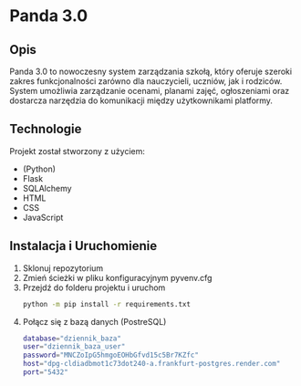 # Panda 3.0

## Opis
Panda 3.0 to nowoczesny system zarządzania szkołą, który oferuje szeroki zakres funkcjonalności zarówno dla nauczycieli, 
uczniów, jak i rodziców. System umożliwia zarządzanie ocenami, planami zajęć, ogłoszeniami oraz dostarcza narzędzia
do komunikacji między użytkownikami platformy.

## Technologie
Projekt został stworzony z użyciem:
 - (Python)
 - Flask 
 - SQLAlchemy
 - HTML 
 - CSS 
 - JavaScript

## Instalacja i Uruchomienie
1. Sklonuj repozytorium
2. Zmień ścieżki w pliku konfiguracyjnym pyvenv.cfg
3. Przejdź do folderu projektu i uruchom
    ```bash pip 
    python -m pip install -r requirements.txt
4. Połącz się z bazą danych (PostreSQL)
   ```bash pip 
   database="dziennik_baza"
   user="dziennik_baza_user"
   password="MNCZoIpG5hmgoEOHbGfvd15c5Br7KZfc"
   host="dpg-cldiadbmot1c73dot240-a.frankfurt-postgres.render.com"
   port="5432"